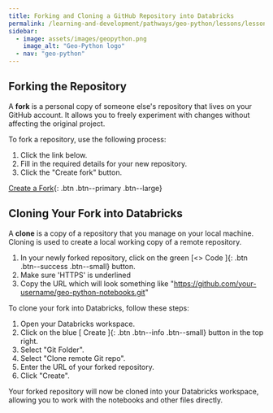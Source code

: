 ```yaml
---
title: Forking and Cloning a GitHub Repository into Databricks
permalink: /learning-and-development/pathways/geo-python/lessons/lesson-1/course-notebooks/
sidebar:
  - image: assets/images/geopython.png
    image_alt: "Geo-Python logo"
  - nav: "geo-python"
---
```

 

## Forking the Repository

A **fork** is a personal copy of someone else's repository that lives on your GitHub account. It allows you to freely experiment with changes without affecting the original project.

To fork a repository, use the following process:

1. Click the link below.
2. Fill in the required details for your new repository.
3. Click the "Create fork" button.

[Create a Fork](https://github.com/tomkdefra/geo-python-notebooks/fork){: .btn .btn--primary .btn--large}


## Cloning Your Fork into Databricks

A **clone** is a copy of a repository that you manage on your local machine. Cloning is used to create a local working copy of a remote repository.

1. In your newly forked repository, click on the green [<> Code ]{: .btn .btn--success .btn--small} button.
2. Make sure 'HTTPS' is underlined
3. Copy the URL which will look something like "https://github.com/your-username/geo-python-notebooks.git"

To clone your fork into Databricks, follow these steps:

1. Open your Databricks workspace.
2. Click on the blue [ Create ]{: .btn .btn--info .btn--small} button in the top right.
3. Select "Git Folder".
4. Select "Clone remote Git repo".
5. Enter the URL of your forked repository.
6. Click "Create".

Your forked repository will now be cloned into your Databricks workspace, allowing you to work with the notebooks and other files directly.
